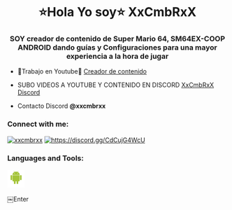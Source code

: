 <h1 align="center">⭐Hola Yo soy⭐ XxCmbRxX</h1>
<h3 align="center">SOY creador de contenido de Super Mario 64, SM64EX-COOP ANDROID dando guías y Configuraciones para una mayor experiencia a la hora de jugar</h3>

- 🍄Trabajo en Youtube🍄 [Creador de contenido](www.youtube.com/@xxcmbrxx)

- SUBO VIDEOS A YOUTUBE Y CONTENIDO EN DISCORD [XxCmbRxX Discord](https://discord.gg/CdCujG4WcU)

- Contacto Discord **@xxcmbrxx**

<h3 align="left">Connect with me:</h3>
<p align="left">
<a href="https://www.youtube.com/c/xxcmbrxx" target="blank"><img align="center" src="https://raw.githubusercontent.com/rahuldkjain/github-profile-readme-generator/master/src/images/icons/Social/youtube.svg" alt="xxcmbrxx" height="30" width="40" /></a>
<a href="https://discord.gg/https://discord.gg/CdCujG4WcU" target="blank"><img align="center" src="https://raw.githubusercontent.com/rahuldkjain/github-profile-readme-generator/master/src/images/icons/Social/discord.svg" alt="https://discord.gg/CdCujG4WcU" height="30" width="40" /></a>
</p>

<h3 align="left">Languages and Tools:</h3>
<p align="left"> <a href="https://developer.android.com" target="_blank" rel="noreferrer"> <img src="https://raw.githubusercontent.com/devicons/devicon/master/icons/android/android-original-wordmark.svg" alt="android" width="40" height="40"/> </a> </p>
￼Enter
